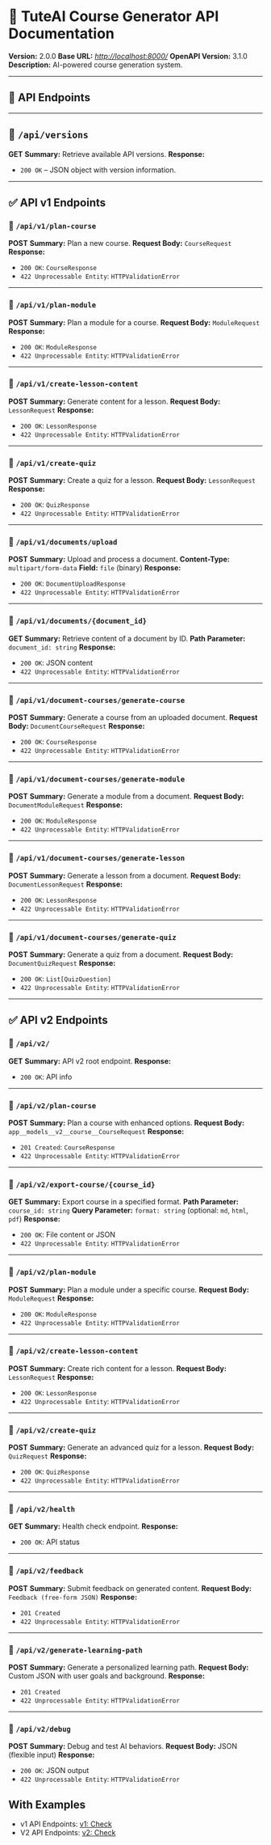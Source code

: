 # 📘 TuteAI Course Generator API Documentation

**Version:** 2.0.0
**Base URL:** *[http://localhost:8000/](http://localhost:8000/)*
**OpenAPI Version:** 3.1.0
**Description:** AI-powered course generation system.

---

## 📂 API Endpoints

---

## 🔄 `/api/versions`

**GET**
**Summary:** Retrieve available API versions.
**Response:**

* `200 OK` – JSON object with version information.

---

## ✅ API v1 Endpoints

### 📌 `/api/v1/plan-course`

**POST**
**Summary:** Plan a new course.
**Request Body:** `CourseRequest`
**Response:**

* `200 OK`: `CourseResponse`
* `422 Unprocessable Entity`: `HTTPValidationError`

---

### 📌 `/api/v1/plan-module`

**POST**
**Summary:** Plan a module for a course.
**Request Body:** `ModuleRequest`
**Response:**

* `200 OK`: `ModuleResponse`
* `422 Unprocessable Entity`: `HTTPValidationError`

---

### 📌 `/api/v1/create-lesson-content`

**POST**
**Summary:** Generate content for a lesson.
**Request Body:** `LessonRequest`
**Response:**

* `200 OK`: `LessonResponse`
* `422 Unprocessable Entity`: `HTTPValidationError`

---

### 📌 `/api/v1/create-quiz`

**POST**
**Summary:** Create a quiz for a lesson.
**Request Body:** `LessonRequest`
**Response:**

* `200 OK`: `QuizResponse`
* `422 Unprocessable Entity`: `HTTPValidationError`

---

### 📌 `/api/v1/documents/upload`

**POST**
**Summary:** Upload and process a document.
**Content-Type:** `multipart/form-data`
**Field:** `file` (binary)
**Response:**

* `200 OK`: `DocumentUploadResponse`
* `422 Unprocessable Entity`: `HTTPValidationError`

---

### 📌 `/api/v1/documents/{document_id}`

**GET**
**Summary:** Retrieve content of a document by ID.
**Path Parameter:** `document_id: string`
**Response:**

* `200 OK`: JSON content
* `422 Unprocessable Entity`: `HTTPValidationError`

---

### 📌 `/api/v1/document-courses/generate-course`

**POST**
**Summary:** Generate a course from an uploaded document.
**Request Body:** `DocumentCourseRequest`
**Response:**

* `200 OK`: `CourseResponse`
* `422 Unprocessable Entity`: `HTTPValidationError`

---

### 📌 `/api/v1/document-courses/generate-module`

**POST**
**Summary:** Generate a module from a document.
**Request Body:** `DocumentModuleRequest`
**Response:**

* `200 OK`: `ModuleResponse`
* `422 Unprocessable Entity`: `HTTPValidationError`

---

### 📌 `/api/v1/document-courses/generate-lesson`

**POST**
**Summary:** Generate a lesson from a document.
**Request Body:** `DocumentLessonRequest`
**Response:**

* `200 OK`: `LessonResponse`
* `422 Unprocessable Entity`: `HTTPValidationError`

---

### 📌 `/api/v1/document-courses/generate-quiz`

**POST**
**Summary:** Generate a quiz from a document.
**Request Body:** `DocumentQuizRequest`
**Response:**

* `200 OK`: `List[QuizQuestion]`
* `422 Unprocessable Entity`: `HTTPValidationError`

---

## ✅ API v2 Endpoints

### 📌 `/api/v2/`

**GET**
**Summary:** API v2 root endpoint.
**Response:**

* `200 OK`: API info

---

### 📌 `/api/v2/plan-course`

**POST**
**Summary:** Plan a course with enhanced options.
**Request Body:** `app__models__v2__course__CourseRequest`
**Response:**

* `201 Created`: `CourseResponse`
* `422 Unprocessable Entity`: `HTTPValidationError`

---

### 📌 `/api/v2/export-course/{course_id}`

**GET**
**Summary:** Export course in a specified format.
**Path Parameter:** `course_id: string`
**Query Parameter:** `format: string` (optional: `md`, `html`, `pdf`)
**Response:**

* `200 OK`: File content or JSON
* `422 Unprocessable Entity`: `HTTPValidationError`

---

### 📌 `/api/v2/plan-module`

**POST**
**Summary:** Plan a module under a specific course.
**Request Body:** `ModuleRequest`
**Response:**

* `200 OK`: `ModuleResponse`
* `422 Unprocessable Entity`: `HTTPValidationError`

---

### 📌 `/api/v2/create-lesson-content`

**POST**
**Summary:** Create rich content for a lesson.
**Request Body:** `LessonRequest`
**Response:**

* `200 OK`: `LessonResponse`
* `422 Unprocessable Entity`: `HTTPValidationError`

---

### 📌 `/api/v2/create-quiz`

**POST**
**Summary:** Generate an advanced quiz for a lesson.
**Request Body:** `QuizRequest`
**Response:**

* `200 OK`: `QuizResponse`
* `422 Unprocessable Entity`: `HTTPValidationError`

---

### 📌 `/api/v2/health`

**GET**
**Summary:** Health check endpoint.
**Response:**

* `200 OK`: API status

---

### 📌 `/api/v2/feedback`

**POST**
**Summary:** Submit feedback on generated content.
**Request Body:** `Feedback (free-form JSON)`
**Response:**

* `201 Created`
* `422 Unprocessable Entity`: `HTTPValidationError`

---

### 📌 `/api/v2/generate-learning-path`

**POST**
**Summary:** Generate a personalized learning path.
**Request Body:** Custom JSON with user goals and background.
**Response:**

* `201 Created`
* `422 Unprocessable Entity`: `HTTPValidationError`

---

### 📌 `/api/v2/debug`

**POST**
**Summary:** Debug and test AI behaviors.
**Request Body:** JSON (flexible input)
**Response:**

* `200 OK`: JSON output
* `422 Unprocessable Entity`: `HTTPValidationError`


## With Examples

 - v1 API Endpoints: [v1: Check](V1.md)
 - V2 API Endpoints: [v2: Check](V2.md)